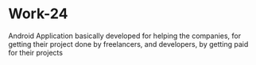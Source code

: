 # Work-24
Android Application basically developed for helping the companies, for getting their project done by freelancers, and developers, by getting paid for their projects
